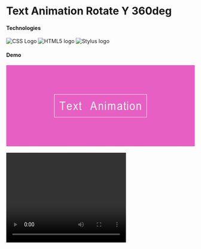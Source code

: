 ﻿# Text Animation Rotate Y 360deg

#### Technologies
<div>
    <img src="https://upload.wikimedia.org/wikipedia/commons/3/3d/CSS.3.svg" alt="CSS Logo" width="100"            height="100">
    <img src="https://upload.wikimedia.org/wikipedia/commons/6/61/HTML5_logo_and_wordmark.svg" alt="HTML5 logo" 
    width="100" height="100">
    <img src="https://stylus-lang.com/logo.svg" alt="Stylus logo" width="100" height="100" >
</div>


#### Demo
![Text Animation RotateY 360deg](./__title__/text_animation_rotateY_360deg_img.jpg)

<video width="320" height="240" autoplay loop>
  <source src="./__title__/Text_Animation_RotateY_369deg_video.mp4" type="video/mp4">
  Your browser does not support the video tag.
</video>
